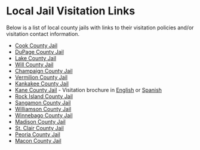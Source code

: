 # Local Jail Visitation Links

Below is a list of local county jails with links to their visitation policies and/or visitation contact information.

- [Cook County Jail]
- [DuPage County Jail]
- [Lake County Jail]
- [Will County Jail]
- [Champaign County Jail]
- [Vermilion County Jail]
- [Kankakee County Jail]
- [Kane County Jail] - Visitation brochure in [English] or [Spanish]
- [Rock Island County Jail]
- [Sangamon County Jail]
- [Williamson County Jail]
- [Winnebago County Jail]
- [Madison County Jail]
- [St. Clair County Jail]
- [Peoria County Jail]
- [Macon County Jail]

[Cook County Jail]: http://www.cookcountysheriff.org/doc/doc_visitationmain.html
[DuPage County Jail]: http://www.co.dupage.il.us/sheriff/jail.htm
[Lake County Jail]: http://www.lakecountyil.gov/Sheriff/how/LocateInmate.htm
[Will County Jail]: http://www.willcosheriff.org/pages/adf/visitation.html
[Champaign County Jail]: http://www.co.champaign.il.us/shoff/contact.htm
[Vermilion County Jail]: http://www.vermilionsheriff.org/
[Kankakee County Jail]: http://www.kankakeecountysheriff.com/jailinfo.htm
[Kane County Jail]: http://www.kanesheriff.com/jail/default.aspx
[English]: http://www.kanesheriff.com/jail/detaineeInformation/infoBrochure.pdf
[Spanish]: http://www.kanesheriff.com/jail/detaineeInformation/infoBrochureSP.pdf
[Rock Island County Jail]: http://www.co.rock-island.il.us/Sheriff/InmateServices/
[Sangamon County Jail]: http://sheriff.co.sangamon.il.us/jail101.htm
[Williamson County Jail]: http://members.ll.net/dare/cordivv.htm
[Winnebago County Jail]: http://www.winnebagosheriff.com/index.php?option=com_content&task=view&id=34&Itemid=53
[Madison County Jail]: http://www.co.madison.il.us/Sheriff/JailDivision.shtml
[St. Clair County Jail]: http://www.mysheriff.us/corrections-division.html
[Peoria County Jail]: http://www.peoriacounty.org/sheriff/jailinmate
[Macon County Jail]: http://www.sheriff-macon-il.us/Corrections.html
